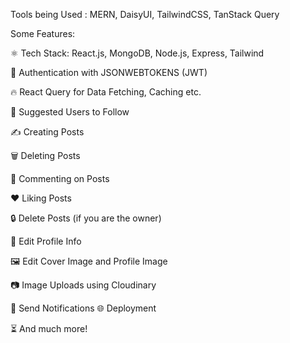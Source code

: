 
Tools being Used : 
MERN, DaisyUI, TailwindCSS, TanStack Query

Some Features:

⚛️ Tech Stack: React.js, MongoDB, Node.js, Express, Tailwind

🔐 Authentication with JSONWEBTOKENS (JWT)

🔥 React Query for Data Fetching, Caching etc.

👥 Suggested Users to Follow

✍️ Creating Posts

🗑️ Deleting Posts

💬 Commenting on Posts

❤️ Liking Posts

🔒 Delete Posts (if you are the owner)

📝 Edit Profile Info 

🖼️ Edit Cover Image and Profile Image

📷 Image Uploads using Cloudinary


🔔 Send Notifications
🌐 Deployment

⏳ And much more!

